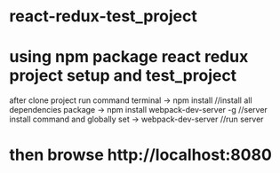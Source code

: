 # react-redux-test_project
# using npm package react redux project setup and test_project

after clone project run command terminal
-> npm install  //install all dependencies package
-> npm install webpack-dev-server -g  //server install command and globally set
-> webpack-dev-server //run server

# then browse http://localhost:8080
